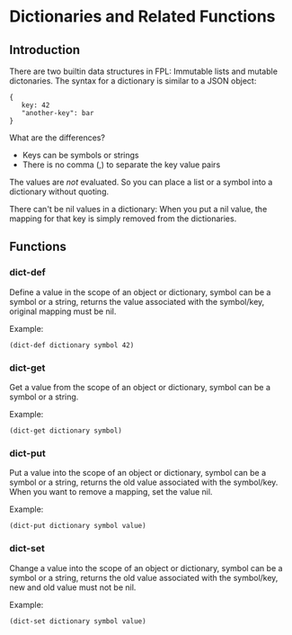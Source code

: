 # Dictionaries and Related Functions

## Introduction

There are two builtin data structures in FPL: Immutable lists and mutable dictonaries. 
The syntax for a dictionary is similar to a JSON object: 

```
{
   key: 42
   "another-key": bar
}
```

What are the differences? 
- Keys can be symbols or strings
- There is no comma (,) to separate the key value pairs

The values are _not_ evaluated. So you can place a list or a symbol into a dictionary without quoting.

There can't be nil values in a dictionary: When you put a nil value, the mapping for that key is simply
removed from the dictionaries. 

## Functions

### dict-def

Define a value in the scope of an object or dictionary, symbol can be a symbol or a string,
returns the value associated with the symbol/key, original mapping must be nil.

Example:
 
```
(dict-def dictionary symbol 42)
```

### dict-get

Get a value from the scope of an object or dictionary, symbol can be a symbol or a string.

Example: 

```
(dict-get dictionary symbol)
```

### dict-put

Put a value into the scope of an object or dictionary, symbol can be a symbol or a string,
returns the old value associated with the symbol/key. When you want to remove a mapping, 
set the value nil.

Example: 

```
(dict-put dictionary symbol value)
```

### dict-set

Change a value into the scope of an object or dictionary, symbol can be a symbol or a string,
returns the old value associated with the symbol/key, new and old value must not be nil.

Example: 

```
(dict-set dictionary symbol value)
```

